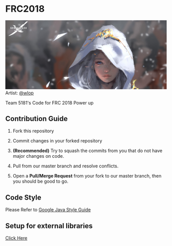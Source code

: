 # FRC2018

![wlop_pic](./resources/readme_pic.jpg)  
Artist: [@wlop](https://space.bilibili.com/26633150?from=search&seid=22684713911764996#/)

Team 5181's Code for FRC 2018 Power up

## Contribution Guide

1. Fork this repository

2. Commit changes in your forked repository

3. **(Recommended)** Try to squash the commits from you that do not have major changes on code.

4. Pull from our master branch and resolve conflicts.

5. Open a **Pull/Merge Request** from your fork to our master branch, then you should be good to go. 

## Code Style

Please Refer to [Google Java Style Guide](https://google.github.io/styleguide/javaguide.html)

## Setup for external libraries
[Click Here](./resources/how_to_setup.md)
